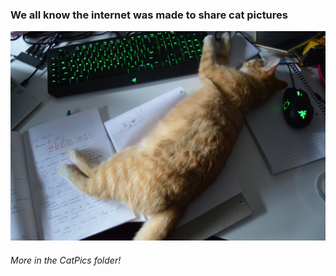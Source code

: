 ### We all know the internet was made to share cat pictures

![Beep Beep Hard At Work](https://github.com/simmma/simmma/blob/main/CatPics/BeepBeepHardAtWork.jpg)


###### More in the CatPics folder!

<!--
**simmma/simmma** is a ✨ _special_ ✨ repository because its `README.md` (this file) appears on your GitHub profile.

Here are some ideas to get you started:

- 🔭 I’m currently working on ...
- 🌱 I’m currently learning ...
- 👯 I’m looking to collaborate on ...
- 🤔 I’m looking for help with ...
- 💬 Ask me about ...
- 📫 How to reach me: ...
- 😄 Pronouns: ...
- ⚡ Fun fact: ...
-->
